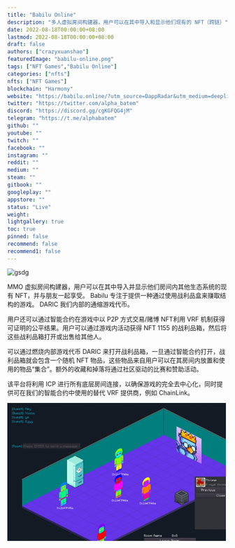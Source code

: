 ```yaml
---
title: "Babilu Online"
description: "多人虚拟房间构建器，用户可以在其中导入和显示他们现有的 NFT（跨链）"
date: 2022-08-18T00:00:00+08:00
lastmod: 2022-08-18T00:00:00+08:00
draft: false
authors: ["crazyxuanshao"]
featuredImage: "babilu-online.png"
tags: ["NFT Games","Babilu Online"]
categories: ["nfts"]
nfts: ["NFT Games"]
blockchain: "Harmony"
website: "https://babilu.online/?utm_source=DappRadar&utm_medium=deeplink&utm_campaign=visit-website"
twitter: "https://twitter.com/alpha_batem"
discord: "https://discord.gg/cgKGFQG4jM"
telegram: "https://t.me/alphabatem"
github: ""
youtube: ""
twitch: ""
facebook: ""
instagram: ""
reddit: ""
medium: ""
steam: ""
gitbook: ""
googleplay: ""
appstore: ""
status: "Live"
weight: 
lightgallery: true
toc: true
pinned: false
recommend: false
recommend1: false
---
```


![gsdg](\gsdg.png)

<p>MMO 虚拟房间构建器，用户可以在其中导入并显示他们房间内其他生态系统的现有 NFT，并与朋友一起享受。 Babilu 专注于提供一种通过使用战利品盒来赚取结构的游戏。 DARIC 我们内部的通缩游戏代币。&nbsp;</p>
<p>用户还可以通过智能合约在游戏中以 P2P 方式交易/赌博 NFT利用 VRF 机制获得可证明的公平结果。用户可以通过游戏内活动获得 NFT 1155 的战利品箱，然后将这些战利品箱打开或出售给其他人。&nbsp;</p>
<p>可以通过燃烧内部游戏代币 DARIC 来打开战利品箱，一旦通过智能合约打开，战利品箱就会包含一个随机 NFT 物品，这些物品来自用户可以在其房间内放置和使用的物品“集合”。额外的收藏和掉落将通过社区驱动的比赛和赞助活动。</p>
<p>该平台将利用 ICP 进行所有底层房间连接，以确保游戏的完全去中心化，同时提供可在我们的智能合约中使用的替代 VRF 提供商，例如 ChainLink。</p>

![gdfg](gdfg.png)